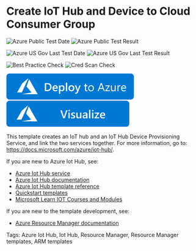 # Create IoT Hub and Device to Cloud Consumer Group

![Azure Public Test Date](https://azurequickstartsservice.blob.core.windows.net/badges/101-iothub-device-provisioning/PublicLastTestDate.svg)
![Azure Public Test Result](https://azurequickstartsservice.blob.core.windows.net/badges/101-iothub-device-provisioning/PublicDeployment.svg)

![Azure US Gov Last Test Date](https://azurequickstartsservice.blob.core.windows.net/badges/101-iothub-device-provisioning/FairfaxLastTestDate.svg)
![Azure US Gov Last Test Result](https://azurequickstartsservice.blob.core.windows.net/badges/101-iothub-device-provisioning/FairfaxDeployment.svg)

![Best Practice Check](https://azurequickstartsservice.blob.core.windows.net/badges/101-iothub-device-provisioning/BestPracticeResult.svg)
![Cred Scan Check](https://azurequickstartsservice.blob.core.windows.net/badges/101-iothub-device-provisioning/CredScanResult.svg)

[![Deploy To Azure](https://raw.githubusercontent.com/Azure/azure-quickstart-templates/master/1-CONTRIBUTION-GUIDE/images/deploytoazure.svg?sanitize=true)](https://portal.azure.com/#create/Microsoft.Template/uri/https%3A%2F%2Fraw.githubusercontent.com%2FAzure%2Fazure-quickstart-templates%2Fmaster%2F101-iothub-device-provisioning%2Fazuredeploy.json)  [![Visualize](https://raw.githubusercontent.com/Azure/azure-quickstart-templates/master/1-CONTRIBUTION-GUIDE/images/visualizebutton.svg?sanitize=true)](http://armviz.io/#/?load=https%3A%2F%2Fraw.githubusercontent.com%2FAzure%2Fazure-quickstart-templates%2Fmaster%2F101-iothub-device-provisioning%2Fazuredeploy.json)

This template creates an IoT hub and an IoT Hub Device Provisioning Service, and link the two services together. For more information, go to: https://docs.microsoft.com/azure/iot-hub/.

If you are new to Azure Iot Hub, see:

- [Azure Iot Hub service](https://azure.microsoft.com/services/iot-hub/)
- [Azure Iot Hub documentation](https://docs.microsoft.com/azure/iot-hub/)
- [Azure Iot Hub template reference](https://docs.microsoft.com/azure/templates/microsoft.devices/iothub-allversions)
- [Quickstart templates](https://azure.microsoft.com/resources/templates/?resourceType=Microsoft.Devices&pageNumber=1&sort=Popular)
- [Microsoft Learn IOT Courses and Modules](https://docs.microsoft.com/learn/browse/?products=azure-iot-central%2Cazure-iot-hub )

If you are new to the template development, see:

- [Azure Resource Manager documentation](https://docs.microsoft.com/en-us/azure/azure-resource-manager/)

Tags: Azure Iot Hub, Iot Hub, Resource Manager, Resource Manager templates, ARM templates
